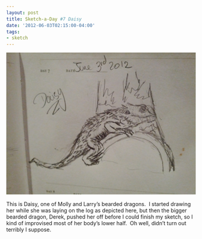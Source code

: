```yaml
---
layout: post
title: Sketch-a-Day #7 Daisy
date: '2012-06-03T02:15:00-04:00'
tags:
- sketch
---
```

![](/images/sketches/sad7-daisy.jpg)

This is Daisy, one of Molly and Larry’s bearded dragons.  I started drawing her while she was laying on the log as depicted here, but then the bigger bearded dragon, Derek, pushed her off before I could finish my sketch, so I kind of improvised most of her body’s lower half.  Oh well, didn’t turn out terribly I suppose.

